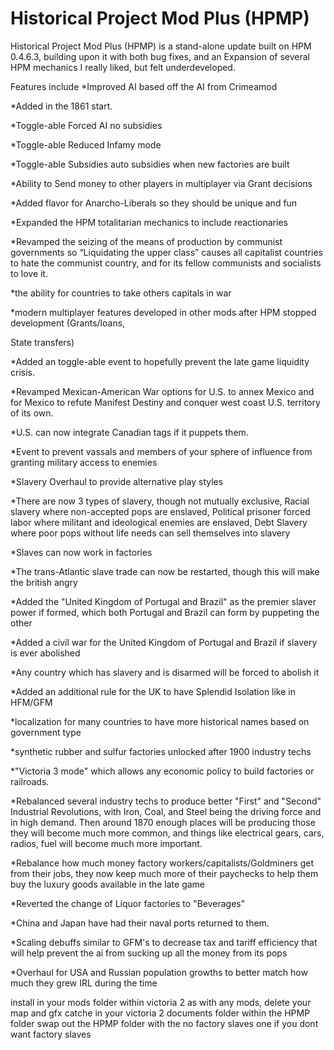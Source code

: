 # Historical Project Mod Plus (HPMP)
 Historical Project Mod Plus (HPMP) is a stand-alone update built on HPM 0.4.6.3, building upon it with both bug fixes, and an Expansion of several HPM mechanics I really liked, but felt underdeveloped.

Features include 
*Improved AI based off the AI from Crimeamod

*Added in the 1861 start.

*Toggle-able Forced AI no subsidies

*Toggle-able Reduced Infamy mode

*Toggle-able Subsidies auto subsidies when new factories are built

*Ability to Send money to other players in multiplayer via Grant decisions

*Added flavor for Anarcho-Liberals so they should be unique and fun

*Expanded the HPM totalitarian mechanics to include reactionaries

*Revamped the seizing of the means of production by communist governments so “Liquidating the upper class” causes all capitalist countries to hate the communist country, and for its fellow communists and socialists to love it.

*the ability for countries to take others capitals in war

*modern multiplayer features developed in other mods after HPM stopped development (Grants/loans,

State transfers)

*Added an toggle-able event to hopefully prevent the late game liquidity crisis.

*Revamped Mexican-American War options for U.S. to annex Mexico and for Mexico to refute Manifest Destiny and conquer west coast U.S. territory of its own.

*U.S. can now integrate Canadian tags if it puppets them.

*Event to prevent vassals and members of your sphere of influence from granting military access to enemies

*Slavery Overhaul to provide alternative play styles

*There are now 3 types of slavery, though not mutually exclusive, Racial slavery where non-accepted pops are enslaved, Political prisoner forced labor where militant and ideological enemies are enslaved, Debt Slavery where poor pops without life needs can sell themselves into slavery

*Slaves can now work in factories

*The trans-Atlantic slave trade can now be restarted, though this will make the british angry

*Added the "United Kingdom of Portugal and Brazil" as the premier slaver power if formed, which both Portugal and Brazil can form by puppeting the other

*Added a civil war for the United Kingdom of Portugal and Brazil if slavery is ever abolished

*Any country which has slavery and is disarmed will be forced to abolish it

*Added an additional rule for the UK to have Splendid Isolation like in HFM/GFM

*localization for many countries to have more historical names based on government type

*synthetic rubber and sulfur factories unlocked after 1900 industry techs

*"Victoria 3 mode" which allows any economic policy to build factories or railroads.

*Rebalanced several industry techs to produce better "First" and "Second" Industrial Revolutions, with Iron, Coal, and Steel being the driving force and in high demand. Then around 1870 enough places will be producing those they will become much more common, and things like electrical gears, cars, radios, fuel will become much more important.

*Rebalance how much money factory workers/capitalists/Goldminers get from their jobs, they now keep much more of their paychecks to help them buy the luxury goods available in the late game

*Reverted the change of Liquor factories to "Beverages"

*China and Japan have had their naval ports returned to them.

*Scaling debuffs similar to GFM's to decrease tax and tariff efficiency that will help prevent the ai from sucking up all the money from its pops

*Overhaul for USA and Russian population growths to better match how much they grew IRL during the time

install in your mods folder within victoria 2 as with any mods, delete your map and gfx catche in your victoria 2 documents folder within the HPMP folder
swap out the HPMP folder with the no factory slaves one if you dont want factory slaves